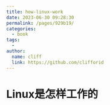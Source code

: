 ```yaml
---
title: how-linux-work
date: 2023-06-30 09:28:30
permalink: /pages/929b19/
categories:
  - book
tags:
  - 
author: 
  name: cliff
  link: https://github.com/clifforid
---
```

# Linux是怎样工作的
